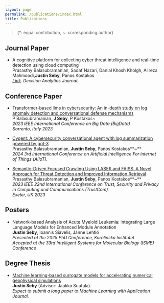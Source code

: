 ```yaml
---
layout: page
permalink: /publications/index.html
title: Publications
---
```


> (†: equal contribution, ~: corresponding author)

## Journal Paper

- A cognitive platform for collecting cyber threat intelligence and real-time detection using cloud computing<br>Prasasthy Balasubramanian, Sadaf Nazari, Danial Khosh Kholgh, Alireza Mahmoodi,**Justin Seby**, Panos Kostakos<br> <em>[Link](https://www.sciencedirect.com/science/article/pii/S2772662225000013). Decision Analytics Journal. </em>

## Conference Paper

- [Transformer-based llms in cybersecurity: An in-depth study on log anomaly detection and conversational defense mechanisms](https://ieeexplore.ieee.org/abstract/document/10386976)<br>P Balasubramanian, **J Seby**, P Kostakos~<br><em>2023 IEEE International Conference on Big Data (BigData)<br>Sorrento, Italy 2023</em>

- [Cygent: A cybersecurity conversational agent with log summarization powered by gpt-3](https://ieeexplore.ieee.org/abstract/document/10574658)<br>Prasasthy Balasubramanian, **Justin Seby**, Panos Kostakos**~**<br> <em>2024 3rd International Conference on Artificial Intelligence For Internet of Things (AIIoT).</em>

- [Semantic-Driven Focused Crawling Using LASER and FAISS: A Novel Approach for Threat Detection and Improved Information Retrieval](https://ieeexplore.ieee.org/abstract/document/10538633)  
  Prasasthy Balasubramanian, **Justin Seby**, Panos Kostakos**~**  
  <em>2023 IEEE 22nd International Conference on Trust, Security and Privacy in Computing and Communications (TrustCom)<br> Exeter, UK 2023</em>

## Posters

- Network-based Analysis of Acute Myeloid Leukemia: Integrating Large Language Models for Enhanced Module Annotation<br>
  <strong>Justin Seby</strong>, Ioannis Siavelis, Janne Lehtiö<br>
  <em>Presented at the 2025 PhD Conference, Karolinska Institutet</em><br>
  <em>Accepted at the 33rd Intelligent Systems for Molecular Biology (ISMB) Conference</em>

## Degree Thesis

- [Machine learning-based surrogate models for accelerating numerical geophysical simulations](https://oulurepo.oulu.fi/handle/10024/46848)<br>**Justin Seby** (Advisor: Jaakko Suutala). <br> <em>Expect to submit a long paper to Machine Learning with Application Journal.</em>

  <br>

<br>
